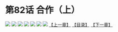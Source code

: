 # 第82话 合作（上）
![](https://mhpic.xiaomingtaiji.net/comic/D/斗破苍穹拆分版/82话/1.jpg-zymk.middle.webp)
![](https://mhpic.xiaomingtaiji.net/comic/D/斗破苍穹拆分版/82话/2.jpg-zymk.middle.webp)
![](https://mhpic.xiaomingtaiji.net/comic/D/斗破苍穹拆分版/82话/3.jpg-zymk.middle.webp)
![](https://mhpic.xiaomingtaiji.net/comic/D/斗破苍穹拆分版/82话/4.jpg-zymk.middle.webp)
![](https://mhpic.xiaomingtaiji.net/comic/D/斗破苍穹拆分版/82话/5.jpg-zymk.middle.webp)
![](https://mhpic.xiaomingtaiji.net/comic/D/斗破苍穹拆分版/82话/6.jpg-zymk.middle.webp)
![](https://mhpic.xiaomingtaiji.net/comic/D/斗破苍穹拆分版/82话/7.jpg-zymk.middle.webp)
[【上一章】](./81.md)
[【目录】](./READMD.md)
[【下一章】](./83.md)
